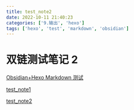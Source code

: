 ```yaml
---
title: test_note2
date: 2022-10-11 21:40:23
categories: ['9.输出', 'hexo']
tags: ['hexo', 'test', 'markdown', 'obsidian']
---
```


# 双链测试笔记 2

[Obsidian+Hexo Markdown 测试](../1176/#图表)

[test_note1](../1177)

[test_note2](../1180)
